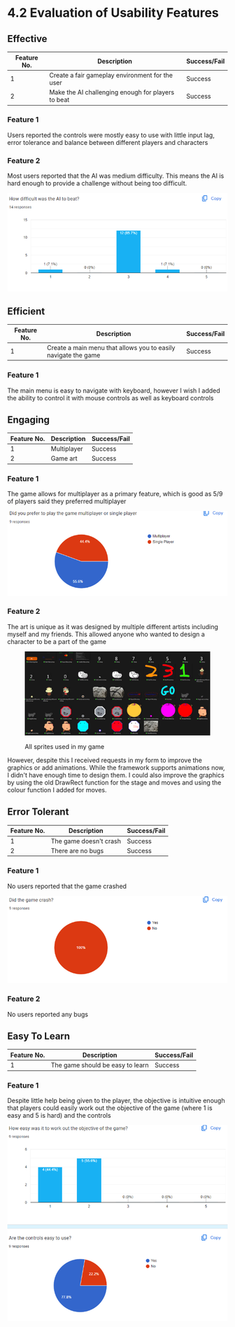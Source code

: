 # 4.2 Evaluation of Usability Features

## Effective

| Feature No. | Description                                        | Success/Fail |
| ----------- | -------------------------------------------------- | ------------ |
| 1           | Create a fair gameplay environment for the user    | Success      |
| 2           | Make the AI challenging enough for players to beat | Success      |

### Feature 1

Users reported the controls were mostly easy to use with little input lag, error tolerance and balance between different players and characters

### Feature 2

Most  users reported that the AI was medium difficulty. This means the AI is hard enough to provide a challenge without being too difficult.

![](<../.gitbook/assets/image (34).png>)

## Efficient

| Feature No. | Description                                                    | Success/Fail |
| ----------- | -------------------------------------------------------------- | ------------ |
| 1           | Create a main menu that allows you to easily navigate the game | Success      |

### Feature 1

The main menu is easy to navigate with keyboard, however I wish I added the ability to control it with mouse controls as well as keyboard controls

## Engaging

| Feature No. | Description | Success/Fail |
| ----------- | ----------- | ------------ |
| 1           | Multiplayer | Success      |
| 2           | Game art    | Success      |

### Feature 1

The game allows for multiplayer as a primary feature, which is good as 5/9 of players said they preferred multiplayer

![](<../.gitbook/assets/image (27).png>)

### Feature 2

The art is unique as it was designed by multiple different artists including myself and my friends. This allowed anyone who wanted to design a character to be a part of the game

<figure><img src="../.gitbook/assets/image (33).png" alt=""><figcaption><p>All sprites used in my game</p></figcaption></figure>

However, despite this I received requests in my form to improve the graphics or add animations. While the framework supports animations now, I didn't have enough time to design them. I could also improve the graphics by using the old DrawRect function for the stage and moves and using the colour function I added for moves.

## Error Tolerant

| Feature No. | Description            | Success/Fail |
| ----------- | ---------------------- | ------------ |
| 1           | The game doesn't crash | Success      |
| 2           | There are no bugs      | Success      |

### Feature 1

No users reported that the game crashed

![](<../.gitbook/assets/image (29).png>)

### Feature 2

No users reported any bugs

## Easy To Learn

| Feature No. | Description                      | Success/Fail |
| ----------- | -------------------------------- | ------------ |
| 1           | The game should be easy to learn | Success      |

### Feature 1

Despite little help being given to the player, the objective is intuitive enough that players could easily work out the objective of the game (where 1 is easy and 5 is hard) and the controls

![](<../.gitbook/assets/image (31).png>)
